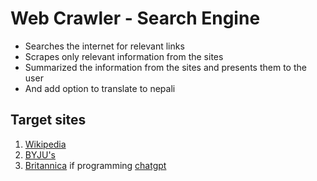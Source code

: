 # Web Crawler - Search Engine
- Searches the internet for relevant links
- Scrapes only relevant information from the sites
- Summarized the information from the sites and presents them to the user
- And add option to translate to nepali
## Target sites
1. [Wikipedia](https://www.wikipedia.com)
2. [BYJU's](https://byjus.com/)
3. [Britannica](https://www.britannica.com/)
if programming [chatgpt](https://www.chat.openai.com)